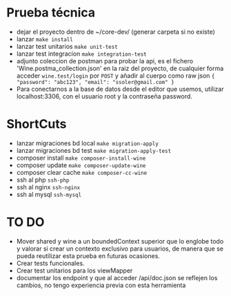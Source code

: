 # Prueba técnica

- dejar el proyecto dentro de ~/core-dev/ (generar carpeta si no existe)
- lanzar `make install`
- lanzar test unitarios `make unit-test`
- lanzar test integracíon `make integration-test`
- adjunto coleccion de postman para probar la api, es el fichero 'Wine.postma_collection.json' en la raiz del proyecto, de cualquier forma acceder `wine.test/login` por `POST`
y añadir al cuerpo como raw json `{
    "password": "abc123",
    "email": "ssoler@gmail.com"
}`
- Para conectarnos a la base de datos desde el editor que usemos, utilizar localhost:3306, con el usuario root y la contraseña password.

# ShortCuts
- lanzar migraciones bd local `make migration-apply`
- lanzar migraciones bd test `make migration-apply-test`
- composer install `make composer-install-wine`
- composer update `make composer-update-wine`
- composer clear cache `make composer-cc-wine`
- ssh al php `ssh-php`
- ssh al nginx `ssh-nginx`
- ssh al mysql `ssh-mysql`
# TO DO
- Mover shared y wine a un boundedContext superior que lo englobe todo y valorar si crear un contexto exclusivo para usuarios, de manera que se pueda reutilizar esta prueba en futuras ocasiones.
- Crear tests funcionales.
- Crear test unitarios para los viewMapper
-  documentar los endpoint y que al acceder /api/doc.json se reflejen los cambios, no tengo experiencia previa con esta herramienta